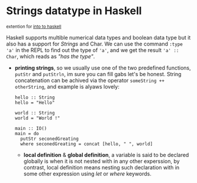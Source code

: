 # Strings datatype in Haskell

<sup>extention for [into to haskell](https://github.com/halladj/me/blob/main/zettelkasten/20221003192330.md)</sup>

Haskell supports multible numerical data types and boolean data type but it also has
a support for *Strings* and Char<character>. We can use the command  `:type 'a'` in
the REPL to find out the type of `'a'`, and we get the result `'a' :: Char`, which
reads as *"has the type"*.
  
* **printing strings**, so we usually use one of the two predefined functions, 
  `putStr` and `putStrln`, im sure you can fill gabs let's be honest.
  String concatenation can be achived via the operator `someString ++ otherString`,
  and example is alyaws lovely: 
  ```
  hello :: String
  hello = "Hello"
  
  world :: String
  world = "World !"
  
  main :: IO()
  main = do
    putStr seconedGreating
    where seconedGreating = concat [hello, " ", world]
  ```
  
  * **local definition** & **global definition**, a variable is said to be declared
  globally is when it is not nested with in any other experssion, by contrast, 
  local definition means nesting such declaration with in some other expression 
  using *let* or *where* keywords.
